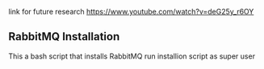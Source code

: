 link for future research https://www.youtube.com/watch?v=deG25y_r6OY

## RabbitMQ Installation
This a bash script that installs RabbitMQ
run installion script as super user
